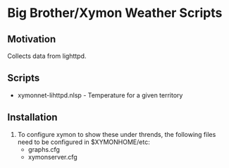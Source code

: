 Big Brother/Xymon Weather Scripts
========================================================

Motivation
----------
Collects data from lighttpd. 

Scripts
-------
* xymonnet-lihttpd.nlsp - Temperature for a given territory

Installation
------------

1.  To configure xymon to show these under
    thrends, the following files need to be configured
    in $XYMONHOME/etc:
    * graphs.cfg
    * xymonserver.cfg

